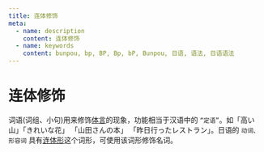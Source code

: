 ```yaml
---
title: 连体修饰
meta:
  - name: description
    content: 连体修饰
  - name: keywords
    content: bunpou, bp, BP, Bp, bP, Bunpou, 日语, 语法, 日语语法
---
```

            
# 连体修饰

词语(词组、小句)用来修饰[体言](./ty.md)的现象，功能相当于汉语中的 `“定语”`。如「高い山」「きれいな花」 「山田さんの本」 「昨日行ったレストラン」。日语的 `动词、形容词` 具有[连体形](./ltForm.md)这个词形，可使用该词形修饰名词。
